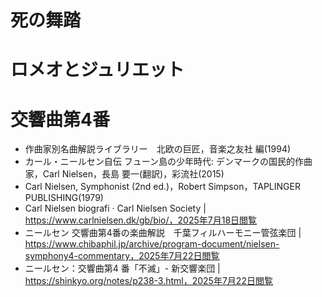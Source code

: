 # 死の舞踏


# ロメオとジュリエット


# 交響曲第4番
- 作曲家別名曲解説ライブラリー　北欧の巨匠，音楽之友社 編(1994)
- カール・ニールセン自伝 フューン島の少年時代: デンマークの国民的作曲家，Carl Nielsen，長島 要一(翻訳)，彩流社(2015)
- Carl Nielsen, Symphonist (2nd ed.)，Robert Simpson，TAPLINGER PUBLISHING(1979)
- Carl Nielsen biografi · Carl Nielsen Society | https://www.carlnielsen.dk/gb/bio/，2025年7月18日閲覧
- ニールセン 交響曲第4番の楽曲解説　千葉フィルハーモニー管弦楽団 | https://www.chibaphil.jp/archive/program-document/nielsen-symphony4-commentary，2025年7月22日閲覧
- ニールセン：交響曲第4 番「不滅」- 新交響楽団 | https://shinkyo.org/notes/p238-3.html，2025年7月22日閲覧


